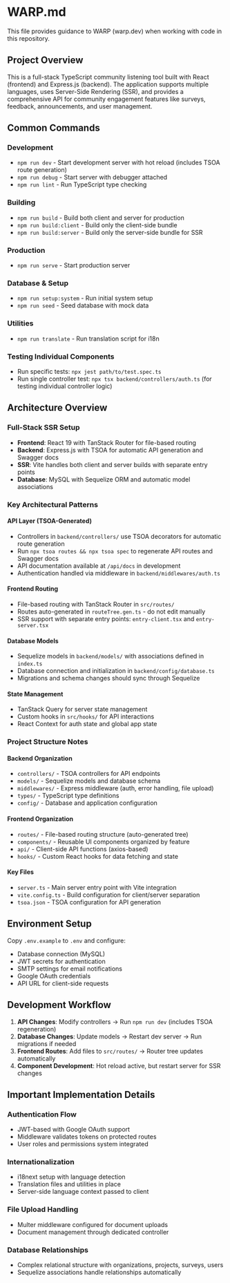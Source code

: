 # WARP.md

This file provides guidance to WARP (warp.dev) when working with code in this repository.

## Project Overview

This is a full-stack TypeScript community listening tool built with React (frontend) and Express.js (backend). The application supports multiple languages, uses Server-Side Rendering (SSR), and provides a comprehensive API for community engagement features like surveys, feedback, announcements, and user management.

## Common Commands

### Development
- `npm run dev` - Start development server with hot reload (includes TSOA route generation)
- `npm run debug` - Start server with debugger attached
- `npm run lint` - Run TypeScript type checking

### Building
- `npm run build` - Build both client and server for production
- `npm run build:client` - Build only the client-side bundle
- `npm run build:server` - Build only the server-side bundle for SSR

### Production
- `npm run serve` - Start production server

### Database & Setup
- `npm run setup:system` - Run initial system setup
- `npm run seed` - Seed database with mock data

### Utilities
- `npm run translate` - Run translation script for i18n

### Testing Individual Components
- Run specific tests: `npx jest path/to/test.spec.ts`
- Run single controller test: `npx tsx backend/controllers/auth.ts` (for testing individual controller logic)

## Architecture Overview

### Full-Stack SSR Setup
- **Frontend**: React 19 with TanStack Router for file-based routing
- **Backend**: Express.js with TSOA for automatic API generation and Swagger docs
- **SSR**: Vite handles both client and server builds with separate entry points
- **Database**: MySQL with Sequelize ORM and automatic model associations

### Key Architectural Patterns

#### API Layer (TSOA-Generated)
- Controllers in `backend/controllers/` use TSOA decorators for automatic route generation
- Run `npx tsoa routes && npx tsoa spec` to regenerate API routes and Swagger docs
- API documentation available at `/api/docs` in development
- Authentication handled via middleware in `backend/middlewares/auth.ts`

#### Frontend Routing
- File-based routing with TanStack Router in `src/routes/`
- Routes auto-generated in `routeTree.gen.ts` - do not edit manually
- SSR support with separate entry points: `entry-client.tsx` and `entry-server.tsx`

#### Database Models
- Sequelize models in `backend/models/` with associations defined in `index.ts`
- Database connection and initialization in `backend/config/database.ts`
- Migrations and schema changes should sync through Sequelize

#### State Management
- TanStack Query for server state management
- Custom hooks in `src/hooks/` for API interactions
- React Context for auth state and global app state

### Project Structure Notes

#### Backend Organization
- `controllers/` - TSOA controllers for API endpoints
- `models/` - Sequelize models and database schema
- `middlewares/` - Express middleware (auth, error handling, file upload)
- `types/` - TypeScript type definitions
- `config/` - Database and application configuration

#### Frontend Organization  
- `routes/` - File-based routing structure (auto-generated tree)
- `components/` - Reusable UI components organized by feature
- `api/` - Client-side API functions (axios-based)
- `hooks/` - Custom React hooks for data fetching and state

#### Key Files
- `server.ts` - Main server entry point with Vite integration
- `vite.config.ts` - Build configuration for client/server separation
- `tsoa.json` - TSOA configuration for API generation

## Environment Setup

Copy `.env.example` to `.env` and configure:
- Database connection (MySQL)
- JWT secrets for authentication
- SMTP settings for email notifications  
- Google OAuth credentials
- API URL for client-side requests

## Development Workflow

1. **API Changes**: Modify controllers → Run `npm run dev` (includes TSOA regeneration)
2. **Database Changes**: Update models → Restart dev server → Run migrations if needed
3. **Frontend Routes**: Add files to `src/routes/` → Router tree updates automatically
4. **Component Development**: Hot reload active, but restart server for SSR changes

## Important Implementation Details

### Authentication Flow
- JWT-based with Google OAuth support
- Middleware validates tokens on protected routes
- User roles and permissions system integrated

### Internationalization
- i18next setup with language detection
- Translation files and utilities in place
- Server-side language context passed to client

### File Upload Handling
- Multer middleware configured for document uploads
- Document management through dedicated controller

### Database Relationships
- Complex relational structure with organizations, projects, surveys, users
- Sequelize associations handle relationships automatically
